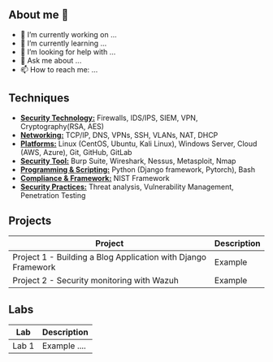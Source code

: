 ## About me 👋

<!--
**lhb-10/lhb-10** is a ✨ _special_ ✨ repository because its `README.md` (this file) appears on your GitHub profile.

Here are some ideas to get you started:

- 🔭 I’m currently working on ...
- 🌱 I’m currently learning ...
- 🤔 I’m looking for help with ...
- 💬 Ask me about ...
- 📫 How to reach me: ...
-->

- 🔭 I’m currently working on ...
- 🌱 I’m currently learning ...
- 🤔 I’m looking for help with ...
- 💬 Ask me about ...
- 📫 How to reach me: ...



## Techniques
* <u>**Security Technology:**</u> Firewalls, IDS/IPS, SIEM, VPN, Cryptography(RSA, AES)
* <u>**Networking:**</u> TCP/IP, DNS, VPNs, SSH, VLANs, NAT, DHCP
* <u>**Platforms:**</u> Linux (CentOS, Ubuntu, Kali Linux), Windows Server, Cloud (AWS, Azure), Git, GitHub, GitLab
* <u>**Security Tool:**</u> Burp Suite, Wireshark, Nessus, Metasploit, Nmap
* <u>**Programming & Scripting:**</u> Python (Django framework, Pytorch), Bash
* <u>**Compliance & Framework:**</u> NIST Framework
* <u>**Security Practices:**</u> Threat analysis, Vulnerability Management, Penetration Testing

## Projects
| Project   | Description |
|-----------|-------------|
| Project 1 - Building a Blog Application with Django Framework | Example     |
| Project 2 - Security monitoring with Wazuh | Example |
## Labs
| Lab | Description |
|-----|-------------|
|Lab 1| Example ....|
